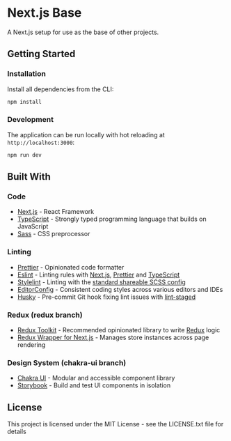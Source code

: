# Next.js Base

A Next.js setup for use as the base of other projects.

## Getting Started

### Installation

Install all dependencies from the CLI:
```sh
npm install
```

### Development

The application can be run locally with hot reloading at `http://localhost:3000`:
```sh
npm run dev
```

## Built With

### Code

- [Next.js](https://nextjs.org) - React Framework
- [TypeScript](https://www.typescriptlang.org) - Strongly typed programming language that builds on JavaScript
- [Sass](https://sass-lang.com) - CSS preprocessor

### Linting

- [Prettier](https://prettier.io) - Opinionated code formatter
- [Eslint](https://eslint.org) - Linting rules with [Next.js](https://nextjs.org/docs/basic-features/eslint#eslint-config), [Prettier](https://github.com/prettier/eslint-plugin-prettier) and [TypeScript](https://www.npmjs.com/package/@typescript-eslint/eslint-plugin)
- [Stylelint](https://stylelint.io) - Linting with the [standard shareable SCSS config](https://github.com/stylelint-scss/stylelint-config-standard-scss)
- [EditorConfig](https://editorconfig.org) - Consistent coding styles across various editors and IDEs
- [Husky](https://typicode.github.io/husky) - Pre-commit Git hook fixing lint issues with [lint-staged](https://github.com/okonet/lint-staged)

### Redux (redux branch)

- [Redux Toolkit](https://redux-toolkit.js.org) - Recommended opinionated library to write [Redux](https://react-redux.js.org) logic
- [Redux Wrapper for Next.js](https://github.com/kirill-konshin/next-redux-wrapper) - Manages store instances across page rendering

### Design System (chakra-ui branch)

- [Chakra UI](https://chakra-ui.com) - Modular and accessible component library
- [Storybook](https://storybook.js.org) - Build and test UI components in isolation

## License

This project is licensed under the MIT License - see the LICENSE.txt file for details
